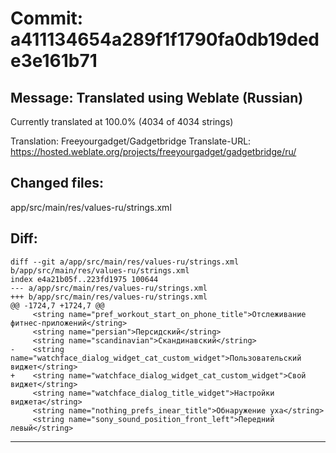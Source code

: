 # Commit: a411134654a289f1f1790fa0db19dede3e161b71
## Message: Translated using Weblate (Russian)

Currently translated at 100.0% (4034 of 4034 strings)

Translation: Freeyourgadget/Gadgetbridge
Translate-URL: https://hosted.weblate.org/projects/freeyourgadget/gadgetbridge/ru/
## Changed files:
app/src/main/res/values-ru/strings.xml

## Diff:
```
diff --git a/app/src/main/res/values-ru/strings.xml b/app/src/main/res/values-ru/strings.xml
index e4a21b05f..223fd1975 100644
--- a/app/src/main/res/values-ru/strings.xml
+++ b/app/src/main/res/values-ru/strings.xml
@@ -1724,7 +1724,7 @@
     <string name="pref_workout_start_on_phone_title">Отслеживание фитнес-приложений</string>
     <string name="persian">Персидский</string>
     <string name="scandinavian">Скандинавский</string>
-    <string name="watchface_dialog_widget_cat_custom_widget">Пользовательский виджет</string>
+    <string name="watchface_dialog_widget_cat_custom_widget">Свой виджет</string>
     <string name="watchface_dialog_title_widget">Настройки виджета</string>
     <string name="nothing_prefs_inear_title">Обнаружение уха</string>
     <string name="sony_sound_position_front_left">Передний левый</string>
```
-----------------------------------
